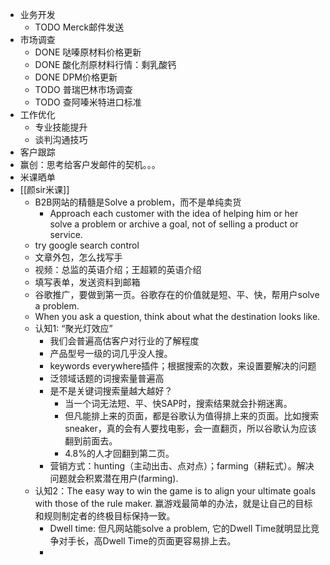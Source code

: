 - 业务开发
	- TODO Merck邮件发送
- 市场调查
	- DONE 哒嗪原材料价格更新
	- DONE 酸化剂原材料行情：剩乳酸钙
	- DONE DPM价格更新
	- TODO 普瑞巴林市场调查
	- TODO 查阿嗪米特进口标准
- 工作优化
	- 专业技能提升
	- 谈判沟通技巧
- 客户跟踪
- 赢创：思考给客户发邮件的契机。。。
- 米课晒单
- [[颜sir米课]]
	- B2B网站的精髓是Solve a problem，而不是单纯卖货
		- Approach each customer with the idea of helping him or her solve a problem or archive a goal, not of selling a product or service.
	- try google search control
	- 文章外包，怎么找写手
	- 视频：总监的英语介绍；王超颖的英语介绍
	- 填写表单，发送资料到邮箱
	- 谷歌推广，要做到第一页。谷歌存在的价值就是短、平、快，帮用户solve a problem.
	- When you ask a question, think about what the destination looks like.
	- 认知1: “聚光灯效应”
		- 我们会普遍高估客户对行业的了解程度
		- 产品型号一级的词几乎没人搜。
		- keywords everywhere插件；根据搜索的次数，来设置要解决的问题
		- 泛领域话题的词搜索量普遍高
		- 是不是关键词搜索量越大越好？
			- 当一个词无法短、平、快SAP时，搜索结果就会扑朔迷离。
			- 但凡能排上来的页面，都是谷歌认为值得排上来的页面。比如搜索sneaker，真的会有人要找电影，会一直翻页，所以谷歌认为应该翻到前面去。
			- 4.8%的人才回翻到第二页。
		- 营销方式：hunting（主动出击、点对点）；farming（耕耘式）。解决问题就会积累潜在用户(farming).
	- 认知2：The easy way to win the game is to align your ultimate goals with those of the rule maker. 赢游戏最简单的办法，就是让自己的目标和规则制定者的终极目标保持一致。
		- Dwell time: 但凡网站能solve a problem, 它的Dwell Time就明显比竞争对手长，高Dwell Time的页面更容易排上去。
		-